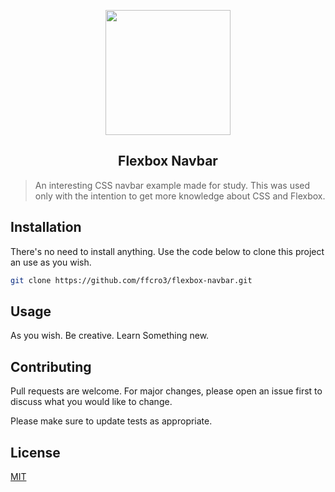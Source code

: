 <p  align="center">

<p align="center">
  <img width="auto" height="200" src="https://i.imgur.com/nLr6HDJ.png">
</p>


</p>

<h2  align="center">Flexbox Navbar </h2>


> An interesting CSS navbar example made for study. This was used only with the intention to get more knowledge about CSS and Flexbox.
>

## Installation

There's no need to install anything. Use the code below to clone this project an use as you wish.
```bash
git clone https://github.com/ffcro3/flexbox-navbar.git
```

## Usage

As you wish. Be creative. Learn Something new.

## Contributing
Pull requests are welcome. For major changes, please open an issue first to discuss what you would like to change.

Please make sure to update tests as appropriate.

## License
[MIT](https://choosealicense.com/licenses/mit/)